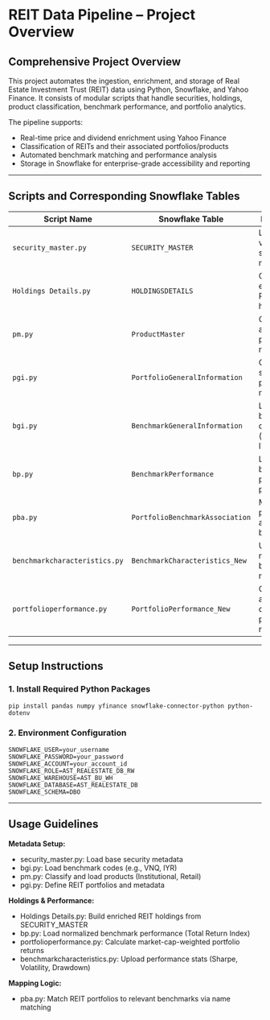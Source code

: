 # REIT Data Pipeline – Project Overview

## Comprehensive Project Overview

This project automates the ingestion, enrichment, and storage of Real Estate Investment Trust (REIT) data using Python, Snowflake, and Yahoo Finance. It consists of modular scripts that handle securities, holdings, product classification, benchmark performance, and portfolio analytics.

The pipeline supports:
- Real-time price and dividend enrichment using Yahoo Finance
- Classification of REITs and their associated portfolios/products
- Automated benchmark matching and performance analysis
- Storage in Snowflake for enterprise-grade accessibility and reporting

---

## Scripts and Corresponding Snowflake Tables

| Script Name                     | Snowflake Table                   | Description                                         |
|--------------------------------|-----------------------------------|-----------------------------------------------------|
| `security_master.py`           | `SECURITY_MASTER`                 | Loads validated security metadata                   |
| `Holdings Details.py`          | `HOLDINGSDETAILS`                 | Generates enriched REIT holdings                    |
| `pm.py`                        | `ProductMaster`                   | Classifies and loads product metadata               |
| `pgi.py`                       | `PortfolioGeneralInformation`     | Creates structured portfolio metadata               |
| `bgi.py`                       | `BenchmarkGeneralInformation`     | Loads benchmark definitions (e.g., VNQ, IYR)        |
| `bp.py`                        | `BenchmarkPerformance`            | Loads benchmark price-based performance             |
| `pba.py`                       | `PortfolioBenchmarkAssociation`   | Maps portfolios to appropriate benchmarks           |
| `benchmarkcharacteristics.py`  | `BenchmarkCharacteristics_New`   | Uploads monthly benchmark metrics                   |
| `portfolioperformance.py`      | `PortfolioPerformance_New`        | Computes and uploads daily REIT portfolio returns   |

---

## Setup Instructions

### 1. Install Required Python Packages

```
pip install pandas numpy yfinance snowflake-connector-python python-dotenv
```

### 2. Environment Configuration

```
SNOWFLAKE_USER=your_username
SNOWFLAKE_PASSWORD=your_password
SNOWFLAKE_ACCOUNT=your_account_id
SNOWFLAKE_ROLE=AST_REALESTATE_DB_RW
SNOWFLAKE_WAREHOUSE=AST_BU_WH
SNOWFLAKE_DATABASE=AST_REALESTATE_DB
SNOWFLAKE_SCHEMA=DBO
```

---

## Usage Guidelines

**Metadata Setup:**
- security_master.py: Load base security metadata
- bgi.py: Load benchmark codes (e.g., VNQ, IYR)
- pm.py: Classify and load products (Institutional, Retail)
- pgi.py: Define REIT portfolios and metadata

**Holdings & Performance:**
- Holdings Details.py: Build enriched REIT holdings from SECURITY_MASTER
- bp.py: Load normalized benchmark performance (Total Return Index)
- portfolioperformance.py: Calculate market-cap-weighted portfolio returns
- benchmarkcharacteristics.py: Upload performance stats (Sharpe, Volatility, Drawdown)

**Mapping Logic:**
- pba.py: Match REIT portfolios to relevant benchmarks via name matching
